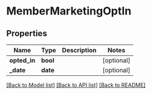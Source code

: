 # MemberMarketingOptIn

## Properties
Name | Type | Description | Notes
------------ | ------------- | ------------- | -------------
**opted_in** | **bool** |  | [optional] 
**_date** | **date** |  | [optional] 

[[Back to Model list]](../README.md#documentation-for-models) [[Back to API list]](../README.md#documentation-for-api-endpoints) [[Back to README]](../README.md)

